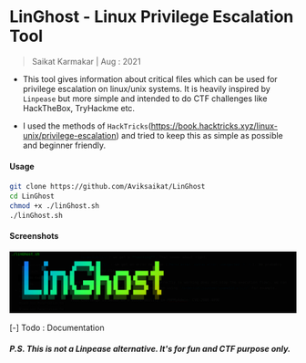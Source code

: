 # LinGhost - Linux Privilege Escalation Tool

> Saikat Karmakar | Aug : 2021


- This tool gives information about critical files which can be used for privilege escalation on linux/unix systems. It is heavily inspired by `Linpease` but more simple and intended to do CTF challenges like HackTheBox, TryHackme etc.

- I used the methods of `HackTricks`(https://book.hacktricks.xyz/linux-unix/privilege-escalation) and tried to keep this as simple as possible and beginner friendly.

#### Usage
```bash
git clone https://github.com/Aviksaikat/LinGhost
cd LinGhost
chmod +x ./linGhost.sh
./linGhost.sh
```

#### Screenshots
![](images/banner.png)

[-] Todo : Documentation

##### P.S. This is not a Linpease alternative. It's for fun and CTF purpose only.
